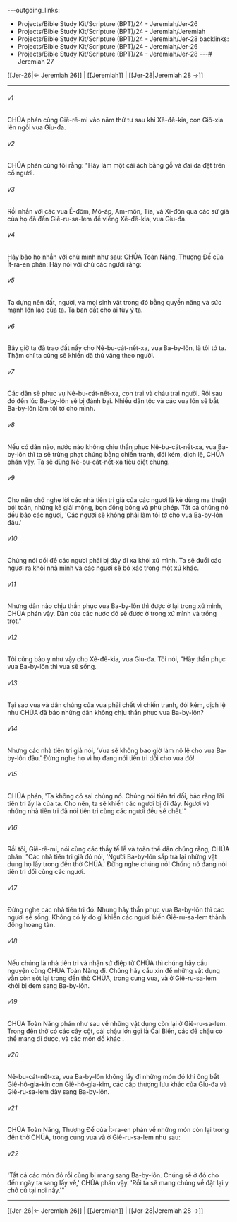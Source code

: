 ---outgoing_links:
  - Projects/Bible Study Kit/Scripture (BPT)/24 - Jeremiah/Jer-26
  - Projects/Bible Study Kit/Scripture (BPT)/24 - Jeremiah/Jeremiah
  - Projects/Bible Study Kit/Scripture (BPT)/24 - Jeremiah/Jer-28
backlinks:
  - Projects/Bible Study Kit/Scripture (BPT)/24 - Jeremiah/Jer-26
  - Projects/Bible Study Kit/Scripture (BPT)/24 - Jeremiah/Jer-28
---# Jeremiah 27

[[Jer-26|← Jeremiah 26]] | [[Jeremiah]] | [[Jer-28|Jeremiah 28 →]]
***



###### v1 
CHÚA phán cùng Giê-rê-mi vào năm thứ tư sau khi Xê-đê-kia, con Giô-xia lên ngôi vua Giu-đa. 

###### v2 
CHÚA phán cùng tôi rằng: "Hãy làm một cái ách bằng gỗ và đai da đặt trên cổ ngươi. 

###### v3 
Rồi nhắn với các vua Ê-đôm, Mô-áp, Am-môn, Tia, và Xi-đôn qua các sứ giả của họ đã đến Giê-ru-sa-lem để viếng Xê-đê-kia, vua Giu-đa. 

###### v4 
Hãy bảo họ nhắn với chủ mình như sau: CHÚA Toàn Năng, Thượng Đế của Ít-ra-en phán: Hãy nói với chủ các ngươi rằng: 

###### v5 
Ta dựng nên đất, người, và mọi sinh vật trong đó bằng quyền năng và sức mạnh lớn lao của ta. Ta ban đất cho ai tùy ý ta. 

###### v6 
Bây giờ ta đã trao đất nầy cho Nê-bu-cát-nết-xa, vua Ba-by-lôn, là tôi tớ ta. Thậm chí ta cũng sẽ khiến dã thú vâng theo người. 

###### v7 
Các dân sẽ phục vụ Nê-bu-cát-nết-xa, con trai và cháu trai người. Rồi sau đó đến lúc Ba-by-lôn sẽ bị đánh bại. Nhiều dân tộc và các vua lớn sẽ bắt Ba-by-lôn làm tôi tớ cho mình. 

###### v8 
Nếu có dân nào, nước nào không chịu thần phục Nê-bu-cát-nết-xa, vua Ba-by-lôn thì ta sẽ trừng phạt chúng bằng chiến tranh, đói kém, dịch lệ, CHÚA phán vậy. Ta sẽ dùng Nê-bu-cát-nết-xa tiêu diệt chúng. 

###### v9 
Cho nên chớ nghe lời các nhà tiên tri giả của các ngươi là kẻ dùng ma thuật bói toán, những kẻ giải mộng, bọn đồng bóng và phù phép. Tất cả chúng nó đều bảo các ngươi, 'Các ngươi sẽ không phải làm tôi tớ cho vua Ba-by-lôn đâu.' 

###### v10 
Chúng nói dối để các ngươi phải bị đày đi xa khỏi xứ mình. Ta sẽ đuổi các ngươi ra khỏi nhà mình và các ngươi sẽ bỏ xác trong một xứ khác. 

###### v11 
Nhưng dân nào chịu thần phục vua Ba-by-lôn thì được ở lại trong xứ mình, CHÚA phán vậy. Dân của các nước đó sẽ được ở trong xứ mình và trồng trọt." 

###### v12 
Tôi cũng bảo y như vậy cho Xê-đê-kia, vua Giu-đa. Tôi nói, "Hãy thần phục vua Ba-by-lôn thì vua sẽ sống. 

###### v13 
Tại sao vua và dân chúng của vua phải chết vì chiến tranh, đói kém, dịch lệ như CHÚA đã bảo những dân không chịu thần phục vua Ba-by-lôn? 

###### v14 
Nhưng các nhà tiên tri giả nói, 'Vua sẽ không bao giờ làm nô lệ cho vua Ba-by-lôn đâu.' Đừng nghe họ vì họ đang nói tiên tri dối cho vua đó! 

###### v15 
CHÚA phán, 'Ta không có sai chúng nó. Chúng nói tiên tri dối, bảo rằng lời tiên tri ấy là của ta. Cho nên, ta sẽ khiến các ngươi bị đi đày. Ngươi và những nhà tiên tri đã nói tiên tri cùng các ngươi đều sẽ chết.'" 

###### v16 
Rồi tôi, Giê-rê-mi, nói cùng các thầy tế lễ và toàn thể dân chúng rằng, CHÚA phán: "Các nhà tiên tri giả đó nói, 'Người Ba-by-lôn sắp trả lại những vật dụng họ lấy trong đền thờ CHÚA.' Đừng nghe chúng nó! Chúng nó đang nói tiên tri dối cùng các ngươi. 

###### v17 
Đừng nghe các nhà tiên tri đó. Nhưng hãy thần phục vua Ba-by-lôn thì các ngươi sẽ sống. Không có lý do gì khiến các ngươi biến Giê-ru-sa-lem thành đống hoang tàn. 

###### v18 
Nếu chúng là nhà tiên tri và nhận sứ điệp từ CHÚA thì chúng hãy cầu nguyện cùng CHÚA Toàn Năng đi. Chúng hãy cầu xin để những vật dụng vẫn còn sót lại trong đền thờ CHÚA, trong cung vua, và ở Giê-ru-sa-lem khỏi bị đem sang Ba-by-lôn. 

###### v19 
CHÚA Toàn Năng phán như sau về những vật dụng còn lại ở Giê-ru-sa-lem. Trong đền thờ có các cây cột, cái chậu lớn gọi là Cái Biển, các đế chậu có thể mang đi được, và các món đồ khác . 

###### v20 
Nê-bu-cát-nết-xa, vua Ba-by-lôn không lấy đi những món đó khi ông bắt Giê-hô-gia-kin con Giê-hô-gia-kim, các cấp thượng lưu khác của Giu-đa và Giê-ru-sa-lem đày sang Ba-by-lôn. 

###### v21 
CHÚA Toàn Năng, Thượng Đế của Ít-ra-en phán về những món còn lại trong đền thờ CHÚA, trong cung vua và ở Giê-ru-sa-lem như sau: 

###### v22 
'Tất cả các món đó rồi cũng bị mang sang Ba-by-lôn. Chúng sẽ ở đó cho đến ngày ta sang lấy về,' CHÚA phán vậy. 'Rồi ta sẽ mang chúng về đặt lại y chỗ cũ tại nơi nầy.'"

***
[[Jer-26|← Jeremiah 26]] | [[Jeremiah]] | [[Jer-28|Jeremiah 28 →]]
